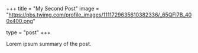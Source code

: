 +++
title = "My Second Post"
image = "https://pbs.twimg.com/profile_images/1111729635610382336/_65QFl7B_400x400.png"

type = "post"
+++

Lorem ipsum summary of the post.
